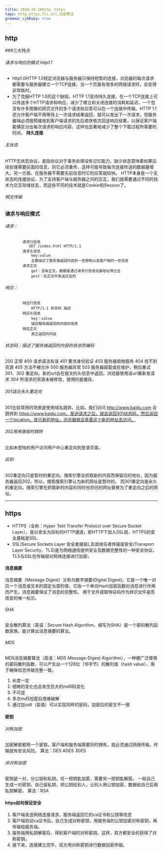 ```yaml
---
title: 2018-10-18http，https 
tags: http,https,tls,ssl,加密算法
grammar_cjkRuby: true
---
```

## http
###三大特点
###### 请求与响应的模式 http1.1
- http1.0HTTP 1.0规定浏览器与服务器只保持短暂的连接，浏览器的每次请求都需要与服务器建立一个TCP连接，当一个页面有很多的网络请求时，会变得非常耗时。
- 为了克服HTTP 1.0的这个缺陷，HTTP 1.1支持持久连接，在一个TCP连接上可以传送多个HTTP请求和响应，减少了建立和关闭连接的消耗和延迟。一个包含有许多图像的网页文件的多个请求和应答可以在一个连接中传输。HTTP 1.1还允许客户端不用等待上一次请求结果返回，就可以发出下一次请求，但服务器端必须按照接收到客户端请求的先后顺序依次回送响应结果，以保证客户端能够区分出每次请求的响应内容，这样也显著地减少了整个下载过程所需要的时间。
**持久连接**
######  无状态
HTTP无状态协议，是指协议对于事务处理没有记忆能力。缺少状态意味着如果后续处理需要前面的信息，则它必须重传，这样可能导致每次连接传送的数据量增大。另一方面，在服务器不需要先前信息时它的应答就较快。
HTTP本身是一个无状态的连接协议，为了支持客户端与服务器之间的交互，我们就需要通过不同的技术为交互存储状态，而这些不同的技术就是Cookie和Session了。

######  明文传输
### 请求与响应模式
###### 请求：
	        请求行信息
	           GET /index.html HTTP/1.1
	        请求头信息
	        	key:value
	        	主要描述了服务端返回内容的一些限制以及客户端的一些信息
	        请求正文
	            get：没有正文，数据是通过请求行信息后面地址带过去
	            post：在正文中发送过去的

######  响应：
	        响应行信息
	        	HTTP/1.1 状态码 描述
	        响应头信息
	        	key：value
	        	描述服务端返回的内容的信息
	        响应正文
	        	真正返回的内容

###### 状态码：描述了服务端返回的内容的状态的编码

200  正常
400 请求语法有误
401 要求身份验证
403 服务器拒绝服务
404 找不到资源
405 方法不被允许
500 服务器异常
503 服务器超载或在维护，稍后重试
301、302  重定向。新的url会在报文的头信息中返回，浏览器使用该url重新发请求
                 304  所请求的资源未被修改，使用的是缓存。

###### 301适合永久重定向
301比较常用的场景是使用域名跳转。比如，我们访问 http://www.baidu.com 会跳转到 https://www.baidu.com，发送请求之后，就会返回301状态码，然后返回一个location，提示新的地址，浏览器就会拿着这个新的地址去访问。 
###### 302用来做临时跳转
比如未登陆的用户访问用户中心重定向到登录页面。
###### 区别
302重定向只是暂时的重定向，搜索引擎会抓取新的内容而保留旧的地址，因为服务器返回302，所以，搜索搜索引擎认为新的网址是暂时的。
而301重定向是永久的重定向，搜索引擎在抓取新的内容的同时也将旧的网址替换为了重定向之后的网址。
*****
## https
- HTTPS（全称：Hyper Text Transfer Protocol over Secure Socket Layer），是以安全为目标的HTTP通道，即HTTP下加入SSL层，HTTPS的安全基础是SSL.
- SSL(Secure Sockets Layer 安全套接层),及其继任者传输层安全(Transport Layer Security，TLS)是为网络通信提供安全及数据完整性的一种安全协议。TLS与SSL在传输层对网络连接进行加密。
#### 消息摘要
消息摘要（Message Digest）又称为数字摘要(Digital Digest)。它是一个唯一对应一个消息或文本的固定长度的值，它由一个单向Hash加密函数对消息进行作用而产生，消息摘要保证了消息的完整性。
用于文件提取特征码作为辨识文件是否改变的唯一标示。
###### SHA
安全散列算法（英语：Secure Hash Algorithm，缩写为SHA）是一个密码散列函数家族，能计算出消息摘要的算法。
###### MD5
MD5消息摘要算法（英语：MD5 Message-Digest Algorithm），一种被广泛使用的密码散列函数，可以产生出一个128位（16字节）的散列值（hash value），用于确保信息传输完整一致。
1. 长度一定
2. 细微的变化也会发生巨大的md5码变化
3. 不可逆
4. 多次md5加密后很难破解
5. 通过加salt（盐值）可以实现同样的密码，加密后的密文不一致

#### 密钥
###### 对称加密
加密解密都用一个密钥，客户端和服务端需要同时拥有。就必须通过网络传输，传输就有安全风险。
算法：DES ADES 3DES
###### 非对称加密
密钥是一对，分公钥和私钥。任一把钥匙加密，需要另一把钥匙解密。
一般自己生成一对密钥，自己留私钥，把公钥给别人，让别人用公钥加密，数据给自己后用私钥解密。
算法：RSA
#### https如何保证安全
1. 客户端发送网络连接请求，服务端返回它的ca证书和公钥等信息
2. 客户端验证ca证书后，自己生成对称密钥，用服务端的公钥加密对称密钥，再传输给服务端。
3. 服务端用私钥解密后，得到客户端的对称密钥。这样，双方都安全的获得了对称密钥。
4. 接下来，连接建立完毕，双方用对称密钥进行数据加密传输。
